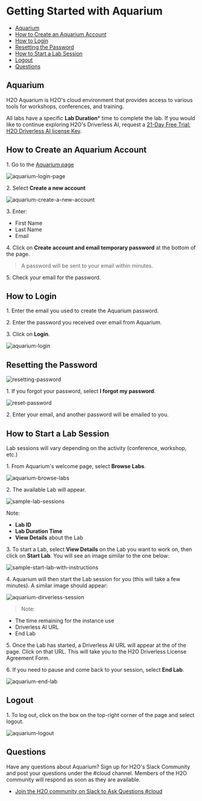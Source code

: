 
# Getting Started with Aquarium

- [Aquarium](#aquarium)
- [How to Create an Aquarium Account](#how-to-create-an-aquarium-account)
- [How to Login](#how-to-login)
- [Resetting the Password ](#resetting-the-password)
- [How to Start a Lab Session](#how-to-start-a-lab-session)
- [Logout](#logout)
- [Questions](#questions)

## Aquarium

H2O Aquarium is H2O's cloud environment that provides access to various tools for workshops, conferences, and training.

All labs have a specific **Lab Duration*** time to complete the lab. If you would like to continue exploring H2O's Driverless AI, request a [21-Day Free Trial: H2O Driverless AI license Key](https://www.h2o.ai/products/h2o-driverless-ai/).

## How to Create an Aquarium Account

1\. Go to the [Aquarium page](http://aquarium.h2o.ai/login)

![aquarium-login-page](assets/aquarium-login-page.jpg)

2\. Select **Create a new account**

![aquarium-create-a-new-account](assets/aquarium-create-a-new-account.jpg)

3\. Enter:

 - First Name
 - Last Name
 - Email

4\. Click on **Create account and email temporary password** at the bottom of the page.

 > A password will be sent to your email within minutes.

5\. Check your email for the password.

## How to Login

1\. Enter the email you used to create the Aquarium password.

2\. Enter the password you received over email from Aquarium.

3\. Click on **Login**.

![aquarium-login](assets/aquarium-login.jpg)

## Resetting the Password 

![resetting-password](assets/resetting-password.jpg)

1\. If you forgot your password, select **I forgot my password**.

![reset-password](assets/reset-password.jpg)

2\. Enter your email, and another password will be emailed to you.

## How to Start a Lab Session

Lab sessions will vary depending on the activity (conference, workshop, etc.)

1\. From Aquarium's welcome page, select **Browse Labs**.

![aquarium-browse-labs](assets/aquarium-browse-labs.jpg)

2\. The available Lab will appear.

![sample-lab-sessions](assets/sample-lab-sessions.jpg)

Note: 

 - **Lab ID**
 - **Lab Duration Time**
 - **View Details** about the Lab

3\. To start a Lab, select **View Details** on the Lab you want to work on, then click on **Start Lab**. You will see an image similar to the one below:

![sample-start-lab-with-instructions](assets/sample-start-lab-with-instructions.jpg)


4\. Aquarium will then start the Lab session for you (this will take a few minutes). A similar image should appear:

![aquarium-dirverless-session](assets/aquarium-driverless-session.jpg)

> Note:

 - The time remaining for the instance use
 - Driverless AI URL
 - End Lab 

5\. Once the Lab has started, a Driverless AI URL will appear at the of the page. Click on that URL. This will take you to the H2O Driverless License Agreement Form. 

6\. If you need to pause and come back to your session, select **End Lab**.

![aquarium-end-lab](assets/aquarium-end-lab.jpg)


## Logout

1\. To log out, click on the box on the top-right corner of the page and select logout.

![aquarium-logout](assets/aquarium-logout.jpg) 

## Questions

Have any questions about Aquarium? Sign up for H2O's Slack Community and post your questions under the #cloud channel. Members of the H2O community will respond as soon as they are available.

- [Join the H2O community on Slack to Ask Questions #cloud](https://h2oai-community.slack.com/)




